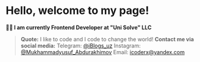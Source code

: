 # Hello, welcome to my page!

**👨‍💻 I am currently Frontend Developer at "Uni Solve" LLC**

>**Quote:**
> I like to code and I code to change the world!
> **Contact me via social media:**
> Telegram: [@iBlogs_uz](https://t.me/iblogs_uz)
> Instagram: [@Mukhammadyusuf_Abdurakhimov](https://www.instagram.com/mukhammadyusuf_abdurakhimov/)
> Email: icoderx@yandex.com
